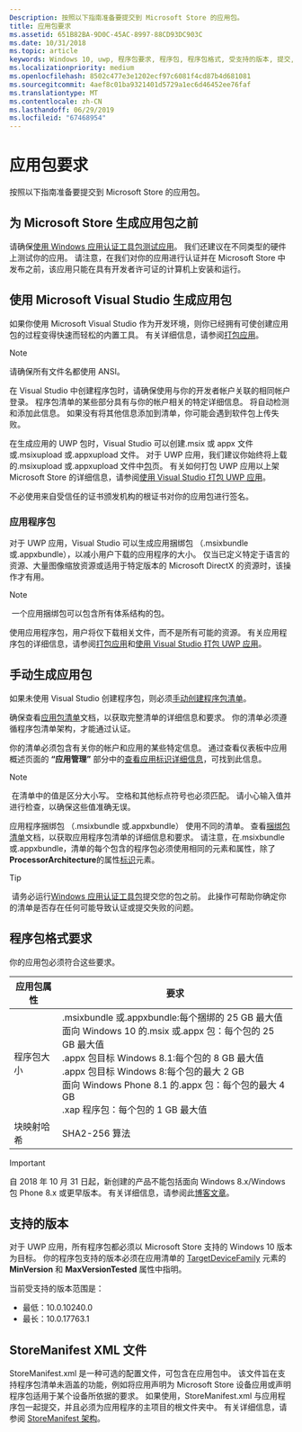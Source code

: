 ```yaml
---
Description: 按照以下指南准备要提交到 Microsoft Store 的应用包。
title: 应用包要求
ms.assetid: 651B82BA-9D0C-45AC-8997-88CD93DC903C
ms.date: 10/31/2018
ms.topic: article
keywords: Windows 10, uwp, 程序包要求, 程序包, 程序包格式, 受支持的版本, 提交, windows 10, uwp, package requirements, packages, package format, supported version, submit
ms.localizationpriority: medium
ms.openlocfilehash: 8502c477e3e1202ecf97c6081f4cd87b4d681081
ms.sourcegitcommit: 4aef8c01ba9321401d5729a1ec6d46452ee76faf
ms.translationtype: MT
ms.contentlocale: zh-CN
ms.lasthandoff: 06/29/2019
ms.locfileid: "67468954"
---
```

# <a name="app-package-requirements"></a>应用包要求

按照以下指南准备要提交到 Microsoft Store 的应用包。

## <a name="before-you-build-your-apps-package-for-the-microsoft-store"></a>为 Microsoft Store 生成应用包之前

请确保[使用 Windows 应用认证工具包测试应用](../debug-test-perf/windows-app-certification-kit.md)。 我们还建议在不同类型的硬件上测试你的应用。 请注意，在我们对你的应用进行认证并在 Microsoft Store 中发布之前，该应用只能在具有开发者许可证的计算机上安装和运行。

## <a name="building-the-app-package-using-microsoft-visual-studio"></a>使用 Microsoft Visual Studio 生成应用包

如果你使用 Microsoft Visual Studio 作为开发环境，则你已经拥有可使创建应用包的过程变得快速而轻松的内置工具。 有关详细信息，请参阅[打包应用](../packaging/index.md)。

> [!NOTE]
> 请确保所有文件名都使用 ANSI。 

在 Visual Studio 中创建程序包时，请确保使用与你的开发者帐户关联的相同帐户登录。 程序包清单的某些部分具有与你的帐户相关的特定详细信息。 将自动检测和添加此信息。 如果没有将其他信息添加到清单，你可能会遇到软件包上传失败。 

在生成应用的 UWP 包时，Visual Studio 可以创建.msix 或 appx 文件或.msixupload 或.appxupload 文件。 对于 UWP 应用，我们建议你始终将上载的.msixupload 或.appxupload 文件中[包](upload-app-packages.md)页。 有关如何打包 UWP 应用以上架 Microsoft Store 的详细信息，请参阅[使用 Visual Studio 打包 UWP 应用](../packaging/packaging-uwp-apps.md)。

不必使用来自受信任的证书颁发机构的根证书对你的应用包进行签名。


### <a name="app-bundles"></a>应用程序包

对于 UWP 应用，Visual Studio 可以生成应用捆绑包 （.msixbundle 或.appxbundle），以减小用户下载的应用程序的大小。 仅当已定义特定于语言的资源、大量图像缩放资源或适用于特定版本的 Microsoft DirectX 的资源时，该操作才有用。

> [!NOTE]
> 一个应用捆绑包可以包含所有体系结构的包。

使用应用程序包，用户将仅下载相关文件，而不是所有可能的资源。 有关应用程序包的详细信息，请参阅[打包应用](../packaging/index.md)和[使用 Visual Studio 打包 UWP 应用](../packaging/packaging-uwp-apps.md)。


## <a name="building-the-app-package-manually"></a>手动生成应用包

如果未使用 Visual Studio 创建程序包，则必须[手动创建程序包清单](https://docs.microsoft.com/uwp/schemas/appxpackage/how-to-create-a-package-manifest-manually)。

确保查看[应用包清单](https://docs.microsoft.com/uwp/schemas/appxpackage/appx-package-manifest)文档，以获取完整清单的详细信息和要求。 你的清单必须遵循程序包清单架构，才能通过认证。

你的清单必须包含有关你的帐户和应用的某些特定信息。 通过查看仪表板中应用概述页面的 **“应用管理”** 部分中的[查看应用标识详细信息](view-app-identity-details.md)，可找到此信息。

> [!NOTE]
> 在清单中的值是区分大小写。 空格和其他标点符号也必须匹配。 请小心输入值并进行检查，以确保这些值准确无误。


应用程序捆绑包 （.msixbundle 或.appxbundle） 使用不同的清单。 查看[捆绑包清单](https://docs.microsoft.com/uwp/schemas/bundlemanifestschema/bundle-manifest)文档，以获取应用程序包清单的详细信息和要求。 请注意，在.msixbundle 或.appxbundle，清单的每个包含的程序包必须使用相同的元素和属性，除了**ProcessorArchitecture**的属性[标识](https://docs.microsoft.com/uwp/schemas/appxpackage/uapmanifestschema/element-identity)元素。

> [!TIP]
> 请务必运行[Windows 应用认证工具包](../debug-test-perf/windows-app-certification-kit.md)提交您的包之前。 此操作可帮助你确定你的清单是否存在任何可能导致认证或提交失败的问题。


## <a name="package-format-requirements"></a>程序包格式要求

你的应用包必须符合这些要求。

| 应用包属性 | 要求                                                          |
|----------------------|----------------------------------------------------------------------|
| 程序包大小         | .msixbundle 或.appxbundle:每个捆绑的 25 GB 最大值 <br>面向 Windows 10 的.msix 或.appx 包：每个包的 25 GB 最大值<br>.appx 包目标 Windows 8.1:每个包的 8 GB 最大值 <br> .appx 包目标 Windows 8:每个包的最大 2 GB <br> 面向 Windows Phone 8.1 的.appx 包：每个包的最大 4 GB <br> .xap 程序包：每个包的 1 GB 最大值                                                                           |
| 块映射哈希     | SHA2-256 算法                                                   |

> [!IMPORTANT]
> 自 2018 年 10 月 31 日起，新创建的产品不能包括面向 Windows 8.x/Windows 包 Phone 8.x 或更早版本。 有关详细信息，请参阅此[博客文章](https://blogs.windows.com/windowsdeveloper/2018/08/20/important-dates-regarding-apps-with-windows-phone-8-x-and-earlier-and-windows-8-8-1-packages-submitted-to-microsoft-store)。

## <a name="supported-versions"></a>支持的版本

对于 UWP 应用，所有程序包都必须以 Microsoft Store 支持的 Windows 10 版本为目标。 你的程序包支持的版本必须在应用清单的 [TargetDeviceFamily](https://docs.microsoft.com/uwp/schemas/appxpackage/uapmanifestschema/element-targetdevicefamily) 元素的 **MinVersion** 和 **MaxVersionTested** 属性中指明。

当前受支持的版本范围是： 
- 最低：10.0.10240.0
- 最长：10.0.17763.1


## <a name="storemanifest-xml-file"></a>StoreManifest XML 文件

StoreManifest.xml 是一种可选的配置文件，可包含在应用包中。 该文件旨在支持程序包清单未涵盖的功能，例如将应用声明为 Microsoft Store 设备应用或声明程序包适用于某个设备所依据的要求。 如果使用，StoreManifest.xml 与应用程序包一起提交，并且必须为应用程序的主项目的根文件夹中。 有关详细信息，请参阅 [StoreManifest 架构](https://docs.microsoft.com/uwp/schemas/storemanifest/store-manifest-schema-portal)。

 

 




